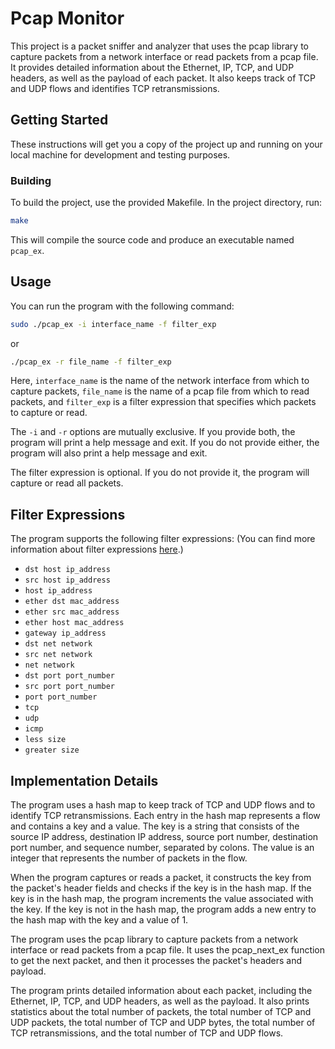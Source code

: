 # Pcap Monitor

This project is a packet sniffer and analyzer that uses the pcap library to capture packets from a network interface or read packets from a pcap file. It provides detailed information about the Ethernet, IP, TCP, and UDP headers, as well as the payload of each packet. It also keeps track of TCP and UDP flows and identifies TCP retransmissions.

## Getting Started

These instructions will get you a copy of the project up and running on your local machine for development and testing purposes.

### Building

To build the project, use the provided Makefile. In the project directory, run:

```bash
make
```

This will compile the source code and produce an executable named `pcap_ex`.

## Usage

You can run the program with the following command:

```bash
sudo ./pcap_ex -i interface_name -f filter_exp
```

or

```bash
./pcap_ex -r file_name -f filter_exp
```

Here, `interface_name` is the name of the network interface from which to capture packets, `file_name` is the name of a pcap file from which to read packets, and `filter_exp` is a filter expression that specifies which packets to capture or read.

The `-i` and `-r` options are mutually exclusive. If you provide both, the program will print a help message and exit. If you do not provide either, the program will also print a help message and exit.

The filter expression is optional. If you do not provide it, the program will capture or read all packets.

## Filter Expressions

The program supports the following filter expressions:
(You can find more information about filter expressions [here](https://www.tcpdump.org/manpages/pcap-filter.7.html).)

- `dst host ip_address`
- `src host ip_address`
- `host ip_address`
- `ether dst mac_address`
- `ether src mac_address`
- `ether host mac_address`
- `gateway ip_address`
- `dst net network`
- `src net network`
- `net network`
- `dst port port_number`
- `src port port_number`
- `port port_number`
- `tcp`
- `udp`
- `icmp`
- `less size`
- `greater size`

## Implementation Details

The program uses a hash map to keep track of TCP and UDP flows and to identify TCP retransmissions. Each entry in the hash map represents a flow and contains a key and a value. The key is a string that consists of the source IP address, destination IP address, source port number, destination port number, and sequence number, separated by colons. The value is an integer that represents the number of packets in the flow.

When the program captures or reads a packet, it constructs the key from the packet's header fields and checks if the key is in the hash map. If the key is in the hash map, the program increments the value associated with the key. If the key is not in the hash map, the program adds a new entry to the hash map with the key and a value of 1.

The program uses the pcap library to capture packets from a network interface or read packets from a pcap file. It uses the pcap_next_ex function to get the next packet, and then it processes the packet's headers and payload.

The program prints detailed information about each packet, including the Ethernet, IP, TCP, and UDP headers, as well as the payload. It also prints statistics about the total number of packets, the total number of TCP and UDP packets, the total number of TCP and UDP bytes, the total number of TCP retransmissions, and the total number of TCP and UDP flows.
